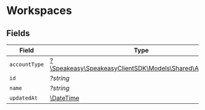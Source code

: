 # Workspaces


## Fields

| Field                                                                                          | Type                                                                                           | Required                                                                                       | Description                                                                                    |
| ---------------------------------------------------------------------------------------------- | ---------------------------------------------------------------------------------------------- | ---------------------------------------------------------------------------------------------- | ---------------------------------------------------------------------------------------------- |
| `accountType`                                                                                  | [?\Speakeasy\SpeakeasyClientSDK\Models\Shared\AccountType](../../Models/Shared/AccountType.md) | :heavy_minus_sign:                                                                             | N/A                                                                                            |
| `id`                                                                                           | *?string*                                                                                      | :heavy_minus_sign:                                                                             | N/A                                                                                            |
| `name`                                                                                         | *?string*                                                                                      | :heavy_minus_sign:                                                                             | N/A                                                                                            |
| `updatedAt`                                                                                    | [\DateTime](https://www.php.net/manual/en/class.datetime.php)                                  | :heavy_minus_sign:                                                                             | N/A                                                                                            |